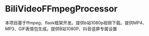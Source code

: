 # BiliVideoFFmpegProcessor
本项目基于ffmpeg、flask框架开发。提供b站1080p视频下载。提供MP4、MP3、GIF表情包生成。提供B站1080P、抖音竖屏专属设置
